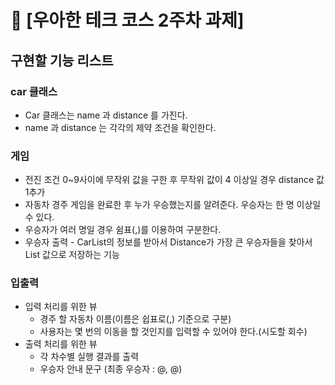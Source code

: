 # 🚀 [우아한 테크 코스 2주차 과제]

## 구현할 기능 리스트

### car 클래스 
* Car 클래스는 name 과 distance 를 가진다.
* name 과 distance 는 각각의 제약 조건을 확인한다.

### 게임
* 전진 조건 0~9사이에 무작위 값을 구한 후 무작위 값이 4 이상일 경우 distance 값 1추가
* 자동차 경주 게임을 완료한 후 누가 우승했는지를 알려준다. 우승자는 한 명 이상일 수 있다.
* 우승자가 여러 명일 경우 쉼표(,)를 이용하여 구분한다.
* 우승자 출력 - CarList의 정보를 받아서 Distance가 가장 큰 우승자들을 찾아서 List 값으로 저장하는 기능
  
### 입출력
* 입력 처리를 위한 뷰
  * 경주 할 자동차 이름(이름은 쉽표로(,) 기준으로 구분)
  * 사용자는 몇 번의 이동을 할 것인지를 입력할 수 있어야 한다.(시도할 회수)
* 출력 처리를 위한 뷰
  * 각 차수별 실행 결과를 출력 
  * 우승자 안내 문구 (최종 우승자 : @, @)



